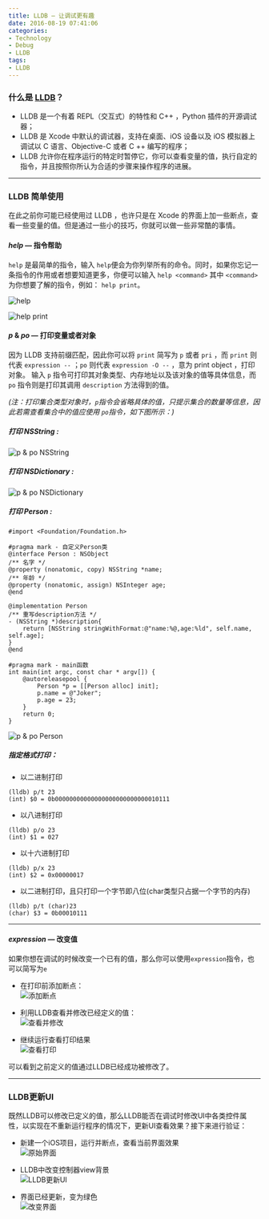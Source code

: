```yaml
---
title: LLDB — 让调试更有趣
date: 2016-08-19 07:41:06
categories: 
- Technology
- Debug
- LLDB
tags: 
- LLDB
---
```


### 什么是 [LLDB](http://lldb.llvm.org)？
* LLDB 是一个有着 REPL（交互式）的特性和 C++ ，Python 插件的开源调试器；
* LLDB 是 Xcode 中默认的调试器，支持在桌面、iOS 设备以及 iOS 模拟器上调试以 C 语言、Objective-C 或者 C ++ 编写的程序；
* LLDB 允许你在程序运行的特定时暂停它，你可以查看变量的值，执行自定的指令，并且按照你所认为合适的步骤来操作程序的进展。

<!-- more -->

---

### LLDB 简单使用
在此之前你可能已经使用过 LLDB ，也许只是在 Xcode 的界面上加一些断点，查看一些变量的值。但是通过一些小的技巧，你就可以做一些非常酷的事情。

#### *help* — 指令帮助
`help` 是最简单的指令，输入 `help`便会为你列举所有的命令。同时，如果你忘记一条指令的作用或者想要知道更多，你便可以输入 `help <command>` 其中 `<command>` 为你想要了解的指令，例如： `help print`。

![help](http://ww1.sinaimg.cn/large/801b780agw1f6ypwim8rpj20ex0693zy.jpg)

![help print](http://ww4.sinaimg.cn/large/801b780agw1f6ypwwtyzbj20eo01lq3c.jpg)


#### *p* & *po* — 打印变量或者对象
因为 LLDB 支持前缀匹配，因此你可以将 `print` 简写为 `p` 或者 `pri` ，而 `print` 则代表 `expression --` ；`po` 则代表 `expression -O --` ，意为 print object ，打印对象。
输入 `p` 指令可打印其对象类型、内存地址以及该对象的值等具体信息，而 `po` 指令则是打印其调用 `description` 方法得到的值。

*(注：打印集合类型对象时，`p`指令会省略具体的值，只提示集合的数量等信息，因此若需查看集合中的值应使用 `po`指令，如下图所示：)*   

##### 打印 NSString :   
![p & po NSString](http://ww3.sinaimg.cn/large/801b780agw1f6ypyaz7pzj20b801i74i.jpg)

##### 打印 NSDictionary :   
![p & po NSDictionary](http://ww2.sinaimg.cn/large/801b780agw1f6ypyjfpuzj20bk02oq37.jpg)

##### 打印 Person :   
``` objc
#import <Foundation/Foundation.h>

#pragma mark - 自定义Person类
@interface Person : NSObject
/** 名字 */
@property (nonatomic, copy) NSString *name;
/** 年龄 */
@property (nonatomic, assign) NSInteger age;
@end

@implementation Person
/** 重写description方法 */
- (NSString *)description{
    return [NSString stringWithFormat:@"name:%@,age:%ld", self.name, self.age];
}
@end

#pragma mark - main函数
int main(int argc, const char * argv[]) {
    @autoreleasepool {
        Person *p = [[Person alloc] init];
        p.name = @"Joker";
        p.age = 23;
    }
    return 0;
}
```

![p & po Person](http://ww2.sinaimg.cn/large/801b780agw1f6ypytojm9j207301kt8u.jpg)

##### 指定格式打印：   
* 以二进制打印
``` lldb
(lldb) p/t 23
(int) $0 = 0b00000000000000000000000000010111
```
* 以八进制打印
``` lldb
(lldb) p/o 23
(int) $1 = 027
```
* 以十六进制打印
``` lldb
(lldb) p/x 23
(int) $2 = 0x00000017
```
* 以二进制打印，且只打印一个字节即八位(char类型只占据一个字节的内存)
``` lldb
(lldb) p/t (char)23
(char) $3 = 0b00010111
```

---

#### *expression* — 改变值

如果你想在调试的时候改变一个已有的值，那么你可以使用`expression`指令，也可以简写为`e`

* 在打印前添加断点：   
![添加断点](http://ww4.sinaimg.cn/large/801b780agw1f6yr04sauoj209202qq35.jpg)

* 利用LLDB查看并修改已经定义的值：   
![查看并修改](http://ww4.sinaimg.cn/large/801b780agw1f6yqzvlh51j20cr030aal.jpg)

* 继续运行查看打印结果   
![查看打印](http://ww4.sinaimg.cn/large/801b780agw1f6yqzo0t8wj20bx00sjrk.jpg)

可以看到之前定义的值通过LLDB已经成功被修改了。

---
### LLDB更新UI
既然LLDB可以修改已定义的值，那么LLDB能否在调试时修改UI中各类控件属性，以实现在不重新运行程序的情况下，更新UI查看效果？接下来进行验证：

* 新建一个iOS项目，运行并断点，查看当前界面效果   
![原始界面](http://ww1.sinaimg.cn/large/801b780agw1f6yqzfn33qj20c00ji3yw.jpg)

* LLDB中改变控制器view背景   
![LLDB更新UI](http://ww1.sinaimg.cn/large/801b780agw1f6yqz6tqduj20bg01idg5.jpg)

* 界面已经更新，变为绿色   
![改变界面](http://ww1.sinaimg.cn/large/801b780agw1f6yqyvmxt6j20c00ji3yz.jpg)